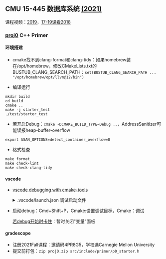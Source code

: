 ## CMU 15-445 数据库系统 [(2021)](https://15445.courses.cs.cmu.edu/fall2021/schedule.html)

课程视频：[2019](https://www.youtube.com/playlist?list=PLSE8ODhjZXjbohkNBWQs_otTrBTrjyohi)，[17-19课看2018](https://www.youtube.com/watch?v=E0zvyYkdXbU&list=PLSE8ODhjZXja3hgmuwhf89qboV1kOxMx7&index=17)

### [proj0](https://15445.courses.cs.cmu.edu/fall2021/project0/) C++ Primer

#### 环境搭建
- cmake找不到clang-format和clang-tidy：如果homebrew装在/opt/homebrew，修改CMakeLists.txt的BUSTUB_CLANG_SEARCH_PATH：`set(BUSTUB_CLANG_SEARCH_PATH ... "/opt/homebrew/opt/llvm@12/bin")`

- 编译运行
```
mkdir build
cd build
cmake ..
make -j starter_test
./test/starter_test
```
- 若开启Debug：`cmake -DCMAKE_BUILD_TYPE=Debug ..`，AddressSanitizer可能误报heap-buffer-overflow

```
export ASAN_OPTIONS=detect_container_overflow=0
```

- 格式检查
```
make format
make check-lint
make check-clang-tidy
```
#### vscode
- [vscode debugging with cmake-tools](https://vector-of-bool.github.io/docs/vscode-cmake-tools/debugging.html#debugging-with-cmake-tools-and-launch-json)

  <details>
    <summary>.vscode/launch.json 调试启动文件</summary>
    
    ```
    {
        "version": "0.2.0",
        "configurations": [
            {
                "name": "(lldb) Debug",
                "type": "cppdbg",
                "request": "launch",
                // Resolved by CMake Tools:
                "program": "${command:cmake.launchTargetPath}",
                "args": [],
                "stopAtEntry": false,
                "cwd": "${workspaceFolder}",
                "environment": [],
                "externalConsole": false,
                "MIMode": "lldb"
            }
        ]
    }
    ```
    </details>
- 启动debug：Cmd+Shift+P，Cmake:设置调试目标，Cmake：调试

  [若debug开始时卡住](https://github.com/microsoft/vscode-cpptools/issues/5805#issuecomment-1102836008)：暂时关闭"变量"面板
#### gradescope
- 注册2021Fall课程：邀请码4PR8G5，学校选Carnegie Mellon University
- 提交前打包：`zip proj0.zip src/include/primer/p0_starter.h`
